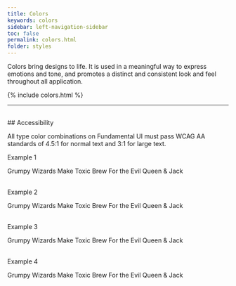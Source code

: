 ```yaml
---
title: Colors
keywords: colors
sidebar: left-navigation-sidebar
toc: false
permalink: colors.html
folder: styles
---
```


Colors bring designs to life.  It is used in a meaningful way to express emotions and tone, and promotes a distinct and consistent look and feel throughout all application.

{% include colors.html %}

<hr>
<br>
## Accessibility

All type color combinations on Fundamental UI must pass WCAG AA standards of 4.5:1 for normal text and 3:1 for large text.

Example 1
<div class="tn-alert docs-colors_example docs-colors_example--1" role="alert">
    Grumpy Wizards Make Toxic Brew For the Evil Queen & Jack
</div>

<br>

Example 2
<div class="tn-alert docs-colors_example docs-colors_example--2" role="alert">
    Grumpy Wizards Make Toxic Brew For the Evil Queen & Jack
</div>

<br>

Example 3
<div class="tn-alert docs-colors_example docs-colors_example--3" role="alert">
    Grumpy Wizards Make Toxic Brew For the Evil Queen & Jack
</div>

<br>

Example 4
<div class="tn-alert docs-colors_example docs-colors_example--4" role="alert">
    Grumpy Wizards Make Toxic Brew For the Evil Queen & Jack
</div>

<br>
